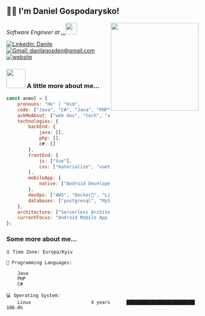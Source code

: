 <h2>🙏🏻 I'm Daniel Gospodarysko!</h2>
<img align='right' src="https://media.giphy.com/media/M9gbBd9nbDrOTu1Mqx/giphy.gif" width="230">
<p><em>Software Engineer at <a href="">...</a><img src="https://media.giphy.com/media/WUlplcMpOCEmTGBtBW/giphy.gif" width="30"> 
</em></p>

[![Linkedin: Danile](https://img.shields.io/badge/-Daniel-blue?style=flat-square&logo=Linkedin&logoColor=white&link=https://www.linkedin.com/in/danilaitmozg/)](https://www.linkedin.com/in/danilaitmozg/)
[![Gmail: danilagosden@gmail.com](https://img.shields.io/badge/-Daniel-red?style=flat-square&logo=Gmail&logoColor=white&link=mailto:danilagosden@gmail.com)](mailto:danilagosden@gmail.com)
[![website](https://img.shields.io/badge/Website-46a2f1.svg?&style=flat-square&logo=Google-Chrome&logoColor=white&link=https://www.danil-gospodarysko.site/)](https://www.danil-gospodarysko.site/)
### <img src="https://media.giphy.com/media/VgCDAzcKvsR6OM0uWg/giphy.gif" width="50"> A little more about me...  

```javascript
const anmol = {
    pronouns: "He" | "Him",
    code: ["Java", "C#", "Java", "PHP"],
    askMeAbout: ["web dev", "tech", "app dev", "mobail dev"],
    technologies: {
        backEnd: {
            java: [],
            php: [],
            c#: []
        },
        frontEnd: {
            js: ["Vue"],
            css: ["materialize", "vuetify", "bootstrap"]
        },
        mobileApp: {
            native: ["Android Development"]
        },
        devOps: ["AWS", "Docker🐳", "Linux", "Nginx"],
        databases: ["postgresql", "MySql", "noSql"]
    },
    architecture: ["Serverless Architecture", "Progressive web applications", "Single page applications"],
    currentFocus: "Android Mobile App Development"
};
```
### Some more about me...  

```text
⌚︎ Time Zone: Europa/Kyiv

💬 Programming Languages: 

    Java 
    PHP
    C#

💻 Operating System: 
    Linux                      4 years      █████████████████████████   100.0%

```


